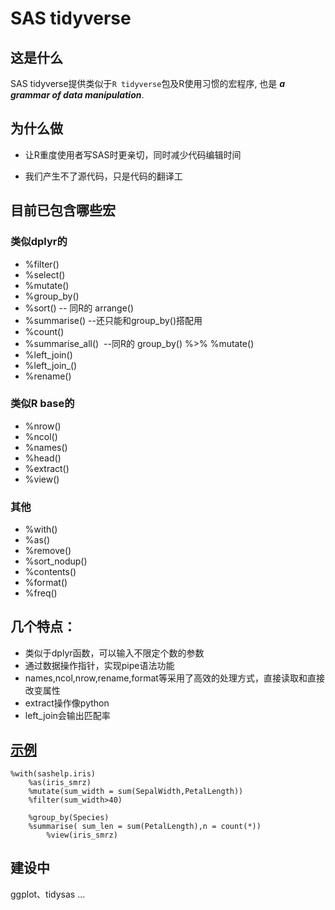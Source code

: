 # SAS tidyverse

## 这是什么

SAS tidyverse提供类似于`R tidyverse`包及R使用习惯的宏程序, 也是 ***a grammar of data manipulation***.

## 为什么做

 
   * 让R重度使用者写SAS时更亲切，同时减少代码编辑时间
   
   * 我们产生不了源代码，只是代码的翻译工
   
   
## 目前已包含哪些宏
### 类似dplyr的
 * %filter()
 * %select()
 * %mutate()
 * %group_by()
 * %sort() -- 同R的 arrange()
 * %summarise()  --还只能和group_by()搭配用
 * %count()
 * %summarise_all()  --同R的 group_by() %>% %mutate()
 * %left_join()
 * %left_join_()
 * %rename()
 
 
### 类似R base的
 * %nrow()
 * %ncol()
 * %names()
 * %head()
 * %extract()
 * %view()
### 其他
 * %with()
 * %as()
 * %remove()
 * %sort_nodup()
 * %contents()
 * %format()
 * %freq()

## 几个特点：
* 类似于dplyr函数，可以输入不限定个数的参数
* 通过数据操作指针，实现pipe语法功能
* names,ncol,nrow,rename,format等采用了高效的处理方式，直接读取和直接改变属性
* extract操作像python 
* left_join会输出匹配率


## [示例](https://github.com/Terryhwei/SAStidyverse/blob/master/dplySAS_example.sas)

```SAS
%with(sashelp.iris)
	%as(iris_smrz) 
	%mutate(sum_width = sum(SepalWidth,PetalLength))
	%filter(sum_width>40)
 
	%group_by(Species)
	%summarise( sum_len = sum(PetalLength),n = count(*))
        %view(iris_smrz)
```

## 建设中

ggplot、tidysas ...





